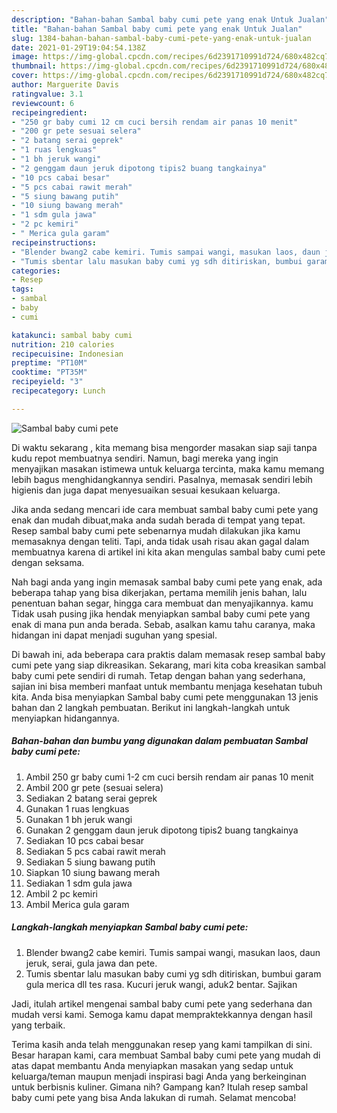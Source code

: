 ```yaml
---
description: "Bahan-bahan Sambal baby cumi pete yang enak Untuk Jualan"
title: "Bahan-bahan Sambal baby cumi pete yang enak Untuk Jualan"
slug: 1384-bahan-bahan-sambal-baby-cumi-pete-yang-enak-untuk-jualan
date: 2021-01-29T19:04:54.138Z
image: https://img-global.cpcdn.com/recipes/6d2391710991d724/680x482cq70/sambal-baby-cumi-pete-foto-resep-utama.jpg
thumbnail: https://img-global.cpcdn.com/recipes/6d2391710991d724/680x482cq70/sambal-baby-cumi-pete-foto-resep-utama.jpg
cover: https://img-global.cpcdn.com/recipes/6d2391710991d724/680x482cq70/sambal-baby-cumi-pete-foto-resep-utama.jpg
author: Marguerite Davis
ratingvalue: 3.1
reviewcount: 6
recipeingredient:
- "250 gr baby cumi 12 cm cuci bersih rendam air panas 10 menit"
- "200 gr pete sesuai selera"
- "2 batang serai geprek"
- "1 ruas lengkuas"
- "1 bh jeruk wangi"
- "2 genggam daun jeruk dipotong tipis2 buang tangkainya"
- "10 pcs cabai besar"
- "5 pcs cabai rawit merah"
- "5 siung bawang putih"
- "10 siung bawang merah"
- "1 sdm gula jawa"
- "2 pc kemiri"
- " Merica gula garam"
recipeinstructions:
- "Blender bwang2 cabe kemiri. Tumis sampai wangi, masukan laos, daun jeruk, serai, gula jawa dan pete."
- "Tumis sbentar lalu masukan baby cumi yg sdh ditiriskan, bumbui garam gula merica dll tes rasa. Kucuri jeruk wangi, aduk2 bentar. Sajikan"
categories:
- Resep
tags:
- sambal
- baby
- cumi

katakunci: sambal baby cumi 
nutrition: 210 calories
recipecuisine: Indonesian
preptime: "PT10M"
cooktime: "PT35M"
recipeyield: "3"
recipecategory: Lunch

---
```



![Sambal baby cumi pete](https://img-global.cpcdn.com/recipes/6d2391710991d724/680x482cq70/sambal-baby-cumi-pete-foto-resep-utama.jpg)

Di waktu  sekarang , kita memang bisa mengorder masakan siap saji tanpa kudu repot membuatnya sendiri. Namun, bagi mereka yang ingin menyajikan masakan istimewa untuk keluarga tercinta, maka kamu memang lebih bagus menghidangkannya sendiri. Pasalnya, memasak sendiri lebih higienis dan juga dapat menyesuaikan sesuai kesukaan keluarga.

Jika anda sedang mencari ide cara membuat sambal baby cumi pete yang enak dan mudah dibuat,maka anda sudah berada di tempat yang tepat. Resep sambal baby cumi pete  sebenarnya mudah dilakukan jika kamu memasaknya dengan teliti. Tapi, anda tidak usah risau akan gagal dalam membuatnya 
karena di artikel ini kita akan mengulas sambal baby cumi pete dengan seksama.  



Nah bagi anda yang ingin memasak sambal baby cumi pete yang enak, ada beberapa tahap yang bisa dikerjakan, pertama memilih jenis bahan, lalu penentuan bahan segar, hingga cara membuat dan menyajikannya. kamu Tidak usah pusing jika hendak menyiapkan sambal baby cumi pete yang enak di mana pun anda berada. Sebab, asalkan kamu  tahu caranya, maka hidangan ini dapat menjadi suguhan yang spesial.

Di bawah ini, ada beberapa cara praktis  dalam memasak resep sambal baby cumi pete yang siap dikreasikan. Sekarang, mari kita coba kreasikan sambal baby cumi pete sendiri di rumah. Tetap dengan bahan yang sederhana, sajian ini bisa memberi manfaat untuk membantu menjaga kesehatan tubuh kita. Anda bisa menyiapkan Sambal baby cumi pete menggunakan 13 jenis bahan dan 2 langkah pembuatan. Berikut ini langkah-langkah untuk menyiapkan hidangannya.

<!--inarticleads1-->

##### Bahan-bahan dan bumbu yang digunakan dalam pembuatan Sambal baby cumi pete:

1. Ambil 250 gr baby cumi 1-2 cm cuci bersih rendam air panas 10 menit
1. Ambil 200 gr pete (sesuai selera)
1. Sediakan 2 batang serai geprek
1. Gunakan 1 ruas lengkuas
1. Gunakan 1 bh jeruk wangi
1. Gunakan 2 genggam daun jeruk dipotong tipis2 buang tangkainya
1. Sediakan 10 pcs cabai besar
1. Sediakan 5 pcs cabai rawit merah
1. Sediakan 5 siung bawang putih
1. Siapkan 10 siung bawang merah
1. Sediakan 1 sdm gula jawa
1. Ambil 2 pc kemiri
1. Ambil  Merica gula garam




<!--inarticleads2-->

##### Langkah-langkah menyiapkan Sambal baby cumi pete:

1. Blender bwang2 cabe kemiri. Tumis sampai wangi, masukan laos, daun jeruk, serai, gula jawa dan pete.
1. Tumis sbentar lalu masukan baby cumi yg sdh ditiriskan, bumbui garam gula merica dll tes rasa. Kucuri jeruk wangi, aduk2 bentar. Sajikan




Jadi, itulah artikel mengenai  sambal baby cumi pete  yang sederhana dan mudah versi kami. Semoga kamu dapat mempraktekkannya dengan hasil yang terbaik. 

Terima kasih anda telah menggunakan resep yang kami tampilkan di sini. Besar harapan kami, cara membuat  Sambal baby cumi pete yang mudah di atas dapat membantu Anda menyiapkan masakan yang sedap untuk keluarga/teman maupun menjadi inspirasi bagi Anda yang berkeinginan untuk berbisnis kuliner. Gimana nih? Gampang kan? Itulah resep sambal baby cumi pete yang bisa Anda lakukan di rumah. Selamat mencoba!

